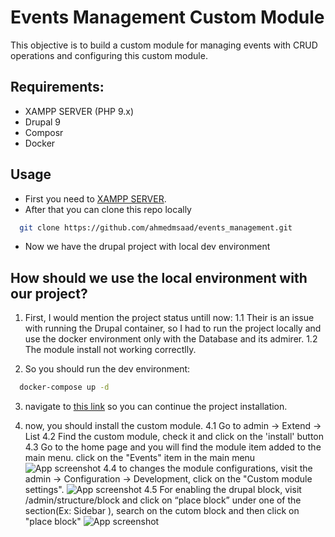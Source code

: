 # Events Management Custom Module

This objective is to build a custom module for managing events with CRUD operations and configuring this custom module.

## Requirements:

- XAMPP SERVER (PHP 9.x)
- Drupal 9
- Composr
- Docker

## Usage

- First you need to [XAMPP SERVER](https://pureinfotech.com/install-xampp-windows-10/).
- After that you can clone this repo locally

```bash
  git clone https://github.com/ahmedmsaad/events_management.git
```

- Now we have the drupal project with local dev environment

## How should we use the local environment with our project?

1. First, I would mention the project status untill now:
   1.1 Their is an issue with running the Drupal container, so I had to run the project locally and use the docker environment only with the Database and its admirer.
   1.2 The module install not working correctlly.

2. So you should run the dev environment:

```bash
  docker-compose up -d
```

3. navigate to [this link](http://localhost/events_management/web) so you can continue the project installation.

4. now, you should install the custom module.
   4.1 Go to admin -> Extend -> List
   4.2 Find the custom module, check it and click on the 'install' button
   4.3 Go to the home page and you will find the module item added to the main menu. click on the "Events" item in the main menu
   ![App screenshot](https://uc529b3d594b4b25b5917548e3c8.previews.dropboxusercontent.com/p/thumb/ABo5F0sMwYvxo6JPD2DCWjAYjV1PjPIdS9ZOkHCQC_hWkGXuuPKZlSBv7UP23WeDw9ryBNQeNx6hteH3EhCKuKHf2K3sNr7KXiUHqJh0O5c2Dqfb8ZDCoS7dZpQ9gwL8UYEgB37dSL4Ysbxj1zq0HBhenfWHtlcxQPFd_KrarMNQ4o1PvaclzIkxuAjkoiLj5qrUn-bTicbsRy7XYteZcSCAI-BoGyiLGQpAiPbJreMO8Pbt7OgldXpLFep8n95zdTYg2orKQUYySjrkg8umDSNb8DjKZHU3qDW-_GTziM8B3cokQwDSh071X042ly5aA5s7cEBBb2Zr6zHUOV0uLtHzrwkYQMHIeWGAOKe_z9SEAmOZEHDu17GrvWFkCwUZcardrsb6nElEc9h2M7O1R_bHaPoSMWSANc293LHQ1_xlZg/p.png)
   4.4 to changes the module configurations, visit the admin -> Configuration -> Development, click on the "Custom module settings".
   ![App screenshot](https://previews.dropbox.com/p/thumb/ABqodu8-HJBiUdFEXaExm-UepZuCxph9f9nlow8K2ulk1XqifNiVWW9aSzmWjZYjP-x7CTuyBNL_48bEYsGZ4oVkFTQqd3eysvaSB_z_xXK7TlxkFBZXGT5tT6VkKEpGkG6YdNWP_qRto3t3SUyvDxWFJSqgnPK2CR4EZXRJPKVvWfHgCCEPp9ESaTmA2T5gJx7WEVcV6wl7QBjJAmnJuHOBaRIAb1Zl43cSciBIJLwgHbFwe-gtuAIFrzMumcIcBtGdM944sS3ECNzy8EPe7AF1wjRqm5QExdxEr8Mi8MmGygPZ8nbivx2gcCrDuxGKsPQBPG1ATMkGpQ7v7qH94O4aKJOTNzItUQSbfsPoWOR-MkbeS5KahV4eNuFF0Np9ESMviD8nw6XKOYRz0EKcfJDI/p.png)
   4.5 For enabling the drupal block, visit /admin/structure/block and click on “place block” under one of the section(Ex: Sidebar ), search on the cutom block and then click on "place block"
   ![App screenshot](https://uc32766f4544ee576809543dcae0.previews.dropboxusercontent.com/p/thumb/ABrdSqY5N2wYiprOb2-Lh1vYLEKzbNifkuW7IZTvegKGpPBCGAj-XtA9re0H9mBRZlziExNEaMGBrbmJNNEIZp2Qj63X3JWSgh3T6OFuUfJNiGi7tf55yKKOJwFxfgG88UxYPw23k7ebrSI3Oa68QZmnZHz-Fzqb60bm9mxo-aZzqILiVivPh1Qeg9hYW1fB6ha9leGhUAkkx8HcaxqD_gFVq2toKSxWMNv1L-s8Ev2y_QMbFSnm-FIn9kVJM5TNueIwm6ZDDb4o7WfLFcjgCDgDdbIM7DxtKmRdEy68NmZbp0kSjeuqtognrawmqkr7xh5y2s2Tm3B5VovTLPweAqB6ZhKUvHziHLcQt4jVpsvje-y9EZihtGN5Ex16qEGp3BYAkYNolxRDtO3mTDKdwn-xkvOkzIGnMtnL6VhjQcA9tg/p.png)
